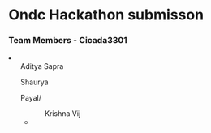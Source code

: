 # Ondc Hackathon submisson

### Team Members - Cicada3301 
<li>
<ul>Aditya Sapra </ul>
<ul>Shaurya </ul>
<ul>Payal/<ul>
<ul>Krishna Vij </ul>
<li> 
